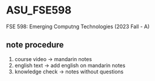# ASU_FSE598
FSE 598: Emerging Computng Technologies (2023 Fall - A)

## note procedure
1. course video -> mandarin notes
2. english text -> add english on mandarin notes
3. knowledge check -> notes without questions